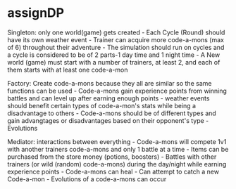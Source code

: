 # assignDP

Singleton: only one world(game) gets created
    - Each Cycle (Round) should have its own weather event
    - Trainer can acquire more code-a-mons (max of 6) throughout their adventure
    - The simulation should run on cycles and a cycle is considered to be of 2 parts-1 day time and 1       night time
    - A New world (game) must start with a number of trainers, at least 2, and each of them starts with at least one code-a-mon

Factory: Create code-a-mons because they all are similar so the same functions can be used
    - Code-a-mons gain experience points from winning battles and can level up after earning enough points
    - weather events should benefit certain types of code-a-mon's stats while being a disadvantage to others 
    - Code-a-mons should be of different types and gain advangtages or disadvantages based on their opponent's type
    - Evolutions 
    
Mediator: interactions between everything 
    - Code-a-mons will compete 1v1 with another trainers code-a-mons and only 1 battle at a time
    - Items can be purchased from the store money (potions, boosters)
    - Battles with other trainers (or wild (random) code-a-mons) during the day/night while earning experience points
    - Code-a-mons can heal
    - Can attempt to catch a new Code-a-mon
    - Evolutions of a code-a-mons can occur